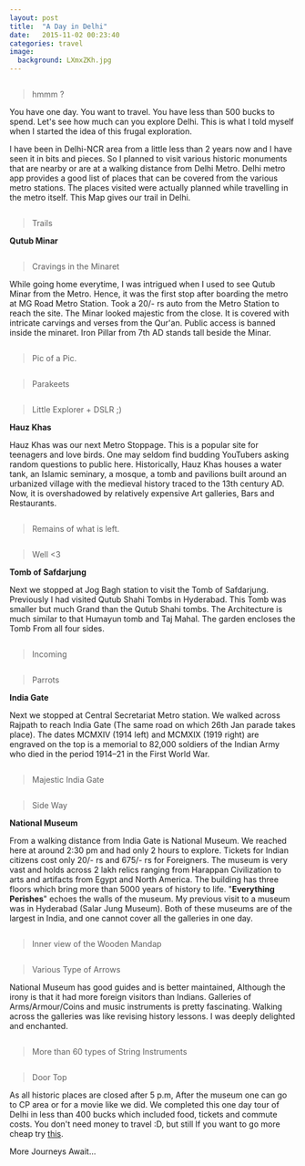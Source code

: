 ```yaml
---
layout: post
title:  "A Day in Delhi"
date:   2015-11-02 00:23:40
categories: travel
image:
  background: LXmxZKh.jpg
---
```

<img src="http://i.imgur.com/x5fTcj5.jpg" alt="">

>hmmm ?

You have one day. You want to travel. You have less than 500 bucks to spend. Let's see how much can you explore Delhi. This is what I told myself when I started the idea of this frugal exploration.

I have been in Delhi-NCR area from a little less than 2 years now and I have seen it in bits and pieces. So I planned to visit various historic monuments that are nearby or are at a walking distance from Delhi Metro. Delhi metro app provides a good list of places that can be covered from the various metro stations. The places visited were actually planned while travelling in the metro itself. This Map gives our trail in Delhi.

<img src="http://i.imgur.com/UZ2Tdx5.png" alt="">

>Trails

**Qutub Minar**

<img src="http://i.imgur.com/6sxg2pM.jpg" alt="">

>Cravings in the Minaret

While going home everytime, I was intrigued when I used to see Qutub Minar from the Metro. Hence, it was the first stop after boarding the metro at MG Road Metro Station.
Took a 20/- rs auto from the Metro Station to reach the site. The Minar looked majestic from the close. It is covered with intricate carvings and verses from the Qur'an. Public access is banned inside the minaret. Iron Pillar from 7th AD stands tall beside the Minar.

<img src="http://i.imgur.com/XMrlwR4.jpg" alt="">

>Pic of a Pic.

<img src="http://i.imgur.com/jvqLNjo.jpg" alt="">

>Parakeets

<img src="http://i.imgur.com/kWeUKmE.jpg" alt="">

>Little Explorer + DSLR ;)

**Hauz Khas** 

Hauz Khas was our next Metro Stoppage. This is a popular site for teenagers and love birds. One may seldom find budding YouTubers asking random questions to public here. Historically, Hauz Khas houses a water tank, an Islamic seminary, a mosque, a tomb and pavilions built around an urbanized village with the medieval history traced to the 13th century AD. Now, it is overshadowed by relatively expensive Art galleries, Bars and Restaurants.

<img src="http://i.imgur.com/w399071.jpg" alt="">

>Remains of what is left.

<img src="http://i.imgur.com/sEAel8s.jpg" alt="">

> Well <3

**Tomb of Safdarjung**

Next we stopped at Jog Bagh station to visit the Tomb of Safdarjung. Previously I had visited Qutub Shahi Tombs in Hyderabad. This Tomb was smaller but much Grand than the Qutub Shahi tombs. The Architecture is much similar to that Humayun tomb and Taj Mahal. The garden encloses the Tomb From all four sides.

<img src="http://i.imgur.com/pB1SS2w.jpg" alt="">

>Incoming

<img src="http://i.imgur.com/ZPmDByp.jpg" alt="">

>Parrots

**India Gate**

Next we stopped at Central Secretariat Metro station. We walked across Rajpath to reach India Gate (The same road on which 26th Jan parade takes place). The dates MCMXIV (1914 left) and MCMXIX (1919 right) are engraved on the top is a memorial to 82,000 soldiers of the Indian Army who died in the period 1914–21 in the First World War.

<img src="http://i.imgur.com/MyRvREW.jpg" alt="">

>Majestic India Gate

<img src="http://i.imgur.com/poH2HxQ.jpg" alt="">

>Side Way

**National Museum**

From a walking distance from India Gate is National Museum. We reached here at around 2:30 pm and had only 2 hours to explore. Tickets for Indian citizens cost only 20/- rs and 675/- rs for Foreigners. The museum is very vast and holds across 2 lakh relics ranging from Harappan Civilization to arts and artifacts from Egypt and North America. The building has three floors which bring more than 5000 years of history to life. "**Everything Perishes**" echoes the walls of the museum. My previous visit to a museum was in Hyderabad (Salar Jung Museum). Both of these museums are of the largest in India, and one cannot cover all the galleries in one day. 

<img src="http://i.imgur.com/0lCQex9.jpg" alt="">

>Inner view of the Wooden Mandap

<img src="http://i.imgur.com/C7fRb7d.jpg" alt="">

>Various Type of Arrows

National Museum has good guides and is better maintained, Although the irony is that it had more foreign visitors than Indians. Galleries of Arms/Armour/Coins and music instruments is pretty fascinating. Walking across the galleries was like revising history lessons. I was deeply delighted and enchanted.

<img src="http://i.imgur.com/EJvVWAa.jpg" alt="">

>More than 60 types of String Instruments

<img src="http://i.imgur.com/CmPN98J.jpg" alt="">

>Door Top

As all historic places are closed after 5 p.m, After the museum one can go to CP area or for a movie like we did. We completed this one day tour of Delhi in less than 400 bucks which included food, tickets and commute costs. You don't need money to travel :D, but still If you want to go more cheap try <a href="http://www.delhitourism.gov.in/delhitourism/tour_packages/city_sight.jsp">this</a>.

More Journeys Await...
